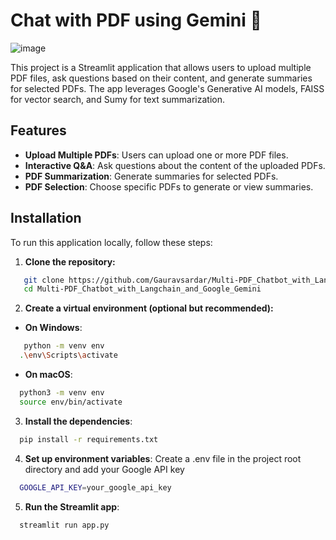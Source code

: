 # Chat with PDF using Gemini 💁

![image](https://github.com/user-attachments/assets/9b0b4043-80e5-47db-8968-6fa0186da503)

This project is a Streamlit application that allows users to upload multiple PDF files, ask questions based on their content, and generate summaries for selected PDFs. The app leverages Google's Generative AI models, FAISS for vector search, and Sumy for text summarization.

## Features

- **Upload Multiple PDFs**: Users can upload one or more PDF files.
- **Interactive Q&A**: Ask questions about the content of the uploaded PDFs.
- **PDF Summarization**: Generate summaries for selected PDFs.
- **PDF Selection**: Choose specific PDFs to generate or view summaries.

## Installation

To run this application locally, follow these steps:

1. **Clone the repository:**

```bash
   git clone https://github.com/Gauravsardar/Multi-PDF_Chatbot_with_Langchain_and_Google_Gemini.git
   cd Multi-PDF_Chatbot_with_Langchain_and_Google_Gemini
```

2. **Create a virtual environment (optional but recommended):**

- **On Windows**:
     
```bash
   python -m venv env
  .\env\Scripts\activate
  ```

- **On macOS**:

```bash
  python3 -m venv env
  source env/bin/activate
   ```

3. **Install the dependencies**:
   
```bash
  pip install -r requirements.txt
   ```
4. **Set up environment variables**:
Create a .env file in the project root directory and add your Google API key
```bash
  GOOGLE_API_KEY=your_google_api_key
   ```

5. **Run the Streamlit app**:
```bash
  streamlit run app.py
   ```   
